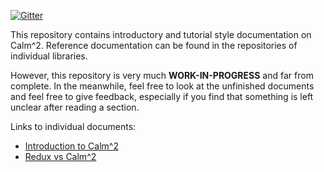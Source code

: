 [![Gitter](https://img.shields.io/gitter/room/calmm-js/chat.js.svg?style=flat-square)](https://gitter.im/calmm-js/chat)

This repository contains introductory and tutorial style documentation on
Calm^2.  Reference documentation can be found in the repositories of individual
libraries.

However, this repository is very much **WORK-IN-PROGRESS** and far from
complete.  In the meanwhile, feel free to look at the unfinished documents and
feel free to give feedback, especially if you find that something is left
unclear after reading a section.

Links to individual documents:

* [Introduction to Calm^2](introduction-to-calmm.md)
* [Redux vs Calm^2](redux-vs-calmm.md)
